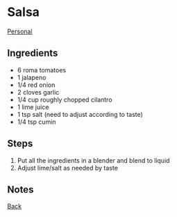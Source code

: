 # Salsa
[Personal](../../readme.md)

## Ingredients
- 6 roma tomatoes
- 1 jalapeno
- 1/4 red onion
- 2 cloves garlic
- 1/4 cup roughly chopped cilantro
- 1 lime juice
- 1 tsp salt (need to adjust according to taste)
- 1/4 tsp cumin

## Steps
1. Put all the ingredients in a blender and blend to liquid
2. Adjust lime/salt as needed by taste

## Notes

[Back](../readme.md)